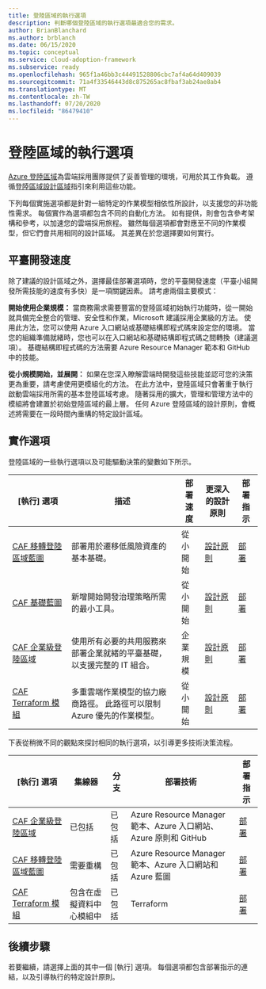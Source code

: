 ```yaml
---
title: 登陸區域的執行選項
description: 判斷哪個登陸區域的執行選項最適合您的需求。
author: BrianBlanchard
ms.author: brblanch
ms.date: 06/15/2020
ms.topic: conceptual
ms.service: cloud-adoption-framework
ms.subservice: ready
ms.openlocfilehash: 965f1a46bb3c44491528806cbc7af4a64d409039
ms.sourcegitcommit: 71a4f33546443d8c875265ac8fbaf3ab24ae8ab4
ms.translationtype: MT
ms.contentlocale: zh-TW
ms.lasthandoff: 07/20/2020
ms.locfileid: "86479410"
---
```

# <a name="landing-zone-implementation-options"></a>登陸區域的執行選項

[Azure 登陸區域](./index.md)為雲端採用團隊提供了妥善管理的環境，可用於其工作負載。 遵循[登陸區域設計區域](./design-areas.md)指引來利用這些功能。

下列每個實施選項都是針對一組特定的作業模型相依性所設計，以支援您的非功能性需求。 每個實作為選項都包含不同的自動化方法。 如有提供，則會包含參考架構和參考，以加速您的雲端採用旅程。 雖然每個選項都會對應至不同的作業模型，但它們會共用相同的設計區域。 其差異在於您選擇要如何實行。

## <a name="platform-development-velocity"></a>平臺開發速度

除了建議的設計區域之外，選擇最佳部署選項時，您的平臺開發速度（平臺小組開發所需技能的速度有多快）是一項關鍵因素。 請考慮兩個主要模式：

**開始使用企業規模：** 當商務需求需要豐富的登陸區域初始執行功能時，從一開始就具備完全整合的管理、安全性和作業，Microsoft 建議採用企業級的方法。 使用此方法，您可以使用 Azure 入口網站或基礎結構即程式碼來設定您的環境。 當您的組織準備就緒時，您也可以在入口網站和基礎結構即程式碼之間轉換（建議選項）。 基礎結構即程式碼的方法需要 Azure Resource Manager 範本和 GitHub 中的技能。

**從小規模開始，並展開：** 如果在您深入瞭解雲端時開發這些技能並認可您的決策更為重要，請考慮使用更模組化的方法。 在此方法中，登陸區域只會著重于執行啟動雲端採用所需的基本登陸區域考慮。 隨著採用的擴大，管理和管理方法中的模組將會建置於初始登陸區域的最上層。 任何 Azure 登陸區域的設計原則，會概述將需要在一段時間內重構的特定設計區域。

## <a name="implementation-options"></a>實作選項

登陸區域的一些執行選項以及可能驅動決策的變數如下所示。

| [執行] 選項 | 描述 | 部署速度 | 更深入的設計原則 | 部署指示 |
|---|---|---|---|---|
| [CAF 移轉登陸區域藍圖](./migrate-landing-zone.md) | 部署用於遷移低風險資產的基本基礎。 | 從小開始 | [設計原則](./migrate-landing-zone.md#design-principles) | [部署](./migrate-landing-zone.md) |
| [CAF 基礎藍圖](./foundation-blueprint.md) | 新增開始開發治理策略所需的最小工具。 | 從小開始 | [設計原則](./foundation-blueprint.md#design-principles) | [部署](./foundation-blueprint.md) |
| [CAF 企業級登陸區域](../enterprise-scale/index.md) | 使用所有必要的共用服務來部署企業就緒的平臺基礎，以支援完整的 IT 組合。 | 企業規模 | [設計原則](../enterprise-scale/design-principles.md) | [部署](https://github.com/Azure/Enterprise-Scale/blob/main/docs/reference/contoso/Readme.md) |
| [CAF Terraform 模組](./terraform-landing-zone.md) | 多重雲端作業模型的協力廠商路徑。 此路徑可以限制 Azure 優先的作業模型。 | 從小開始 | [設計原則](./terraform-landing-zone.md#design-decisions) | [部署](./terraform-landing-zone.md#customize-and-deploy-your-first-landing-zone) |

下表從稍微不同的觀點來探討相同的執行選項，以引導更多技術決策流程。

| [執行] 選項 | 集線器 | 分支 | 部署技術 | 部署指示 |
|---|---|---|---|---|
| [CAF 企業級登陸區域](../enterprise-scale/index.md) | 已包括  | 已包括 | Azure Resource Manager 範本、Azure 入口網站、Azure 原則和 GitHub | [部署](../enterprise-scale/implementation-guidelines.md) |
| [CAF 移轉登陸區域藍圖](./migrate-landing-zone.md) | 需要重構 | 已包括 | Azure Resource Manager 範本、Azure 入口網站和 Azure 藍圖 | [部署](./migrate-landing-zone.md) |
| [CAF Terraform 模組](./terraform-landing-zone.md)  | 包含在虛擬資料中心模組中 | 已包括 | Terraform | [部署](./terraform-landing-zone.md#customize-and-deploy-your-first-landing-zone) |

## <a name="next-steps"></a>後續步驟

若要繼續，請選擇上面的其中一個 [執行] 選項。 每個選項都包含部署指示的連結，以及引導執行的特定設計原則。
